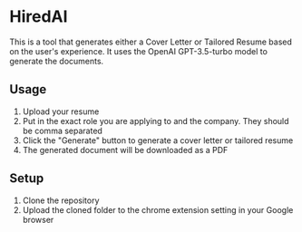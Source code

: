 # HiredAI

This is a tool that generates either a Cover Letter or Tailored Resume based on the user's experience. It uses the OpenAI GPT-3.5-turbo model to generate the documents.

## Usage

1. Upload your resume
2. Put in the exact role you are applying to and the company. They should be comma separated
3. Click the "Generate" button to generate a cover letter or tailored resume
4. The generated document will be downloaded as a PDF

## Setup

1. Clone the repository
2. Upload the cloned folder to the chrome extension setting in your Google browser

